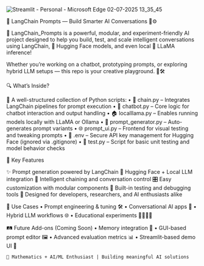 ![Streamlit - Personal - Microsoft​ Edge 02-07-2025 13_35_45](https://github.com/user-attachments/assets/9ab93cd6-64d9-482a-99f4-85be8d2ddaf2)



🧠 LangChain Prompts — Build Smarter AI Conversations 💬⚙️

🚀 LangChain_Prompts is a powerful, modular, and experiment-friendly AI project designed to help you build, test, and scale intelligent conversations using LangChain, 🤗 Hugging Face models, and even local 🐑 LLaMA inference!

Whether you’re working on a chatbot, prototyping prompts, or exploring hybrid LLM setups — this repo is your creative playground. 🎨🛠️

🔍 What’s Inside?

📁 A well-structured collection of Python scripts:
	•	🧩 chain.py – Integrates LangChain pipelines for prompt execution
	•	🤖 chatbot.py – Core logic for chatbot interaction and output handling
	•	🏠 localllama.py – Enables running models locally with LLaMA or Ollama
	•	🧠 prompt_generator.py – Auto-generates prompt variants
	•	🌐 prompt_ui.py – Frontend for visual testing and tweaking prompts
	•	🔐 .env – Secure API key management for Hugging Face (ignored via .gitignore)
	•	🧪 test.py – Script for basic unit testing and model behavior checks

🎯 Key Features

✨ Prompt generation powered by LangChain
🤝 Hugging Face + Local LLM integration
🧠 Intelligent chaining and conversation control
🎛️ Easy customization with modular components
🧪 Built-in testing and debugging tools
🌈 Designed for developers, researchers, and AI enthusiasts alike

🔧 Use Cases
	•	Prompt engineering & tuning 🛠️
	•	Conversational AI apps 🤖
	•	Hybrid LLM workflows 🌐
	•	Educational experiments 👩‍🎓👨‍🎓

🛤️ Future Add-ons (Coming Soon)
	•	Memory integration 🔁
	•	GUI-based prompt editor 🖼️
	•	Advanced evaluation metrics 📊
	•	Streamlit-based demo UI 🚦


	📍 Mathematics + AI/ML Enthusiast | Building meaningful AI solutions

